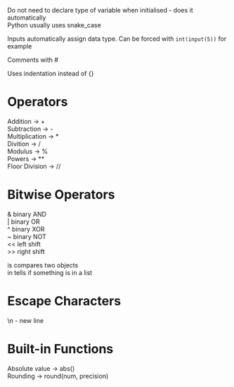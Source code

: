 Do not need to declare type of variable when initialised - does it automatically  
Python usually uses snake_case  

Inputs automatically assign data type. Can be forced with `int(input(5))` for example  

Comments with \#  

Uses indentation instead of {}  


# Operators

Addition -> +  
Subtraction -> -  
Multiplication -> *  
Divition -> /  
Modulus -> %  
Powers -> **  
Floor Division -> //  


# Bitwise Operators

& binary AND  
| binary OR  
^ binary XOR  
~ binary NOT  
<< left shift  
\>> right shift  


is compares two objects  
in tells if something is in a list  


# Escape Characters

\\n - new line  


# Built-in Functions

Absolute value -> abs()  
Rounding -> round(num, precision)  




